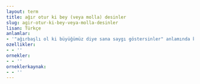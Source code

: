 ```yaml
---
layout: term
title: ağır otur ki bey (veya molla) desinler
slug: agir-otur-ki-bey-veya-molla-desinler
lisan: Türkçe
anlamlar:
- '"ağırbaşlı ol ki büyüğümüz diye sana saygı göstersinler" anlamında kullanılan bir söz'
ozellikler:
- - ''
ornekler:
- - ''
orneklerkaynak:
- - ''
---
```

